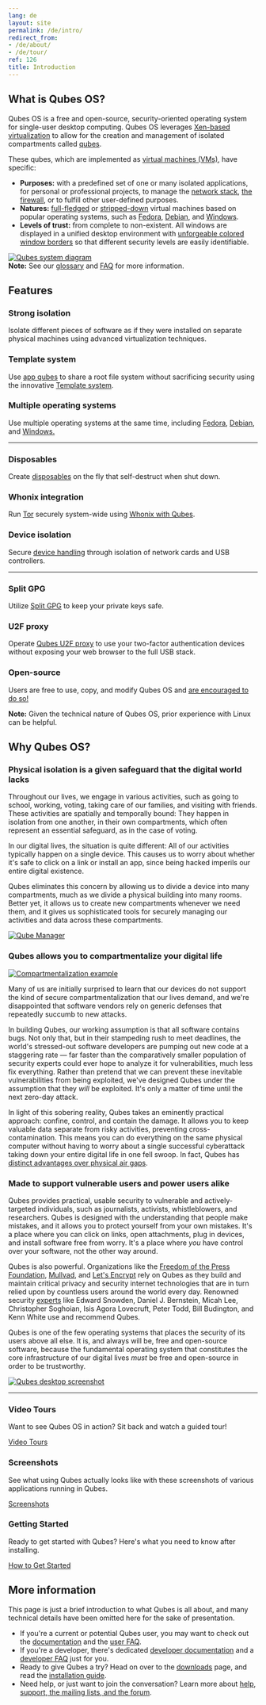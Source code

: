 ```yaml
---
lang: de
layout: site
permalink: /de/intro/
redirect_from:
- /de/about/
- /de/tour/
ref: 126
title: Introduction
---
```


<div>
<h2>What is Qubes OS?</h2>
<a id="what-is-qubes-os"></a>

<div class="row">
  <div class="col-lg-12 col-md-12">
    <p>Qubes OS is a free and open-source, security-oriented operating system for
      single-user desktop computing. Qubes OS leverages
      <a href="https://wiki.xen.org/wiki/Xen_Project_Software_Overview">
      Xen-based virtualization</a> to allow for the creation and management of
      isolated compartments called <a href="/doc/glossary#qube">qubes</a>.</p>
  </div>
</div>

<div class="row">
  <div class="col-lg-3 col-md-3 text-left">
    <p>These qubes, which are implemented as <a href="/doc/glossary#vm">virtual
      machines (VMs)</a>, have specific:</p>
<ul>
<li class="more-bottom">
<b>Purposes:</b> with a predefined set of one or many isolated
          applications, for personal or professional projects, to manage the
          <a href="/de/doc/networking/">network stack</a>,
          <a href="/de/doc/firewall/">the firewall</a>, or to fulfill other
          user-defined purposes.</li>
        <li class="more-bottom">
<b>Natures:</b> <a href="/de/doc/standalone-and-hvm/">full-fledged</a> or
          <a href="/de/doc/how-to-get-started/">
          stripped-down</a> virtual machines based on popular operating systems,
          such as <a href="/de/doc/templates/fedora/">Fedora</a>,
          <a href="/de/doc/templates/debian/">Debian</a>, and
          <a href="/de/doc/windows/">Windows</a>.</li>
        <li class="more-bottom">
<b>Levels of trust:</b> from complete to non-existent. All windows are
          displayed in a unified desktop environment with
          <a href="/de/doc/how-to-get-started/">unforgeable colored window borders</a> so
          that different security levels are easily identifiable.</li>
      </ul>
</div>
  <div class="col-lg-9 col-md-9"><a href="/attachment/site/qubes-trust-level-architecture.png">
      <img src="/attachment/site/qubes-trust-level-architecture.png" class="center-block more-bottom" alt="Qubes system diagram"></a></div>
</div>

<div class="alert alert-info more-bottom" role="alert">
<i class="fa fa-info-circle"></i>
  <b>Note:</b> See our <a href="/de/doc/glossary/">glossary</a> and
  <a href="/de/faq/">FAQ</a> for more information.</div>

<h2 class="more-bottom">Features</h2>

<div class="row">
  <div class="col-lg-4 col-md-4 col-xs-12">
    <h3>Strong isolation</h3>
    <p>Isolate different pieces of software as if they were installed on separate
      physical machines using advanced virtualization techniques.</p>
  </div>
  <div class="col-lg-4 col-md-4 col-xs-12">
    <h3>Template system</h3>
    <p>Use <a href="/doc/glossary/#app-qube">app qubes</a> to
      share a root file system without sacrificing security using the innovative
      <a href="/de/doc/templates/">Template system</a>.</p>
  </div>
  <div class="col-lg-4 col-md-4 col-xs-12">
    <h3>Multiple operating systems</h3>
    <p>Use multiple operating systems at the same time, including
      <a href="/de/doc/templates/fedora/">Fedora</a>,
      <a href="/de/doc/templates/debian/">Debian</a>, and
      <a href="/de/doc/windows/">Windows.</a></p>
  </div>
</div>

<hr>
<div class="row">
  <div class="col-lg-4 col-md-4 col-xs-12">
    <h3>Disposables</h3>
    <p>Create <a href="/de/doc/how-to-use-disposables/">disposables</a> on the fly that
      self-destruct when shut down.</p>
  </div>
  <div class="col-lg-4 col-md-4 col-xs-12">
    <h3>Whonix integration</h3>
    <p>Run <a href="https://www.torproject.org/">Tor</a> securely system-wide
      using <a href="/de/doc/whonix/">Whonix with Qubes</a>.</p>
  </div>
  <div class="col-lg-4 col-md-4 col-xs-12">
    <h3>Device isolation</h3>
    <p>Secure <a href="/de/doc/device-handling/">device handling</a> through
      isolation of network cards and USB controllers.</p>
  </div>
</div>

<hr>
<div class="row">
  <div class="col-lg-4 col-md-4 col-xs-12">
    <h3>Split GPG</h3>
    <p>Utilize <a href="/doc/split-gpg/">Split GPG</a> to keep your private keys
      safe.</p>
  </div>
  <div class="col-lg-4 col-md-4 col-xs-12">
    <h3>U2F proxy</h3>
    <p>Operate <a href="/de/doc/u2f-proxy/">Qubes U2F proxy</a> to use your
      two-factor authentication devices without exposing your web browser to the
      full USB stack.</p>
  </div>
  <div class="col-lg-4 col-md-4 col-xs-12">
    <h3>Open-source</h3>
    <p>Users are free to use, copy, and modify Qubes OS and
      <a href="/de/doc/contributing/">are encouraged to do so!</a></p>
  </div>
</div>

<div class="alert alert-info more-bottom" role="alert">
<i class="fa fa-info-circle"></i>
  <b>Note:</b> Given the technical nature of Qubes OS, prior experience with
  Linux can be helpful.</div>


<h2 class="more-bottom">Why Qubes OS?</h2>
<a id="why-qubes-os"></a>

<h3>Physical isolation is a given safeguard that the digital world lacks</h3>

<div class="row">
  <div class="col-lg-6 col-md-6 text-left">
    <p>Throughout our lives, we engage in various activities, such as going to
      school, working, voting, taking care of our families, and visiting with
      friends. These activities are spatially and temporally bound: They happen
      in isolation from one another, in their own compartments, which often
      represent an essential safeguard, as in the case of voting.</p>
    <p>In our digital lives, the situation is quite different: All of our
      activities typically happen on a single device. This causes us to worry
      about whether it's safe to click on a link or install an app, since being
      hacked imperils our entire digital existence.</p>
    <p>Qubes eliminates this concern by allowing us to divide a device into many
      compartments, much as we divide a physical building into many rooms.
      Better yet, it allows us to create new compartments whenever we need them,
      and it gives us sophisticated tools for securely managing our activities
      and data across these compartments.</p>
  </div>
  <div class="col-lg-6 col-md-6"><a href="/attachment/doc/r4.0-qubes-manager.png">
      <img src="/attachment/doc/r4.0-qubes-manager.png" class="center-block more-bottom" alt="Qube Manager"></a></div>
</div>

<h3>Qubes allows you to compartmentalize your digital life</h3>

<div class="row">
  <div class="col-lg-6 col-md-6"><a href="/attachment/site/qubes-partition-data-flows.jpg">
      <img src="/attachment/site/qubes-partition-data-flows.jpg" class="center-block more-bottom" alt="Compartmentalization example"></a></div>
  <div class="col-lg-6 col-md-6 text-left center-block">
    <p>Many of us are initially surprised to learn that our devices do not
      support the kind of secure compartmentalization that our lives demand, and
      we're disappointed that software vendors rely on generic defenses that
      repeatedly succumb to new attacks.</p>
    <p>In building Qubes, our working assumption is that all software contains
      bugs. Not only that, but in their stampeding rush to meet deadlines, the
      world's stressed-out software developers are pumping out new code at a
      staggering rate &mdash; far faster than the comparatively smaller
      population of security experts could ever hope to analyze it for
      vulnerabilities, much less fix everything. Rather than pretend that we can
      prevent these inevitable vulnerabilities from being exploited, we've
      designed Qubes under the assumption that they <em>will</em> be exploited.
      It's only a matter of time until the next zero-day attack.</p>
    <p>In light of this sobering reality, Qubes takes an eminently practical
      approach: confine, control, and contain the damage. It allows you to keep
      valuable data separate from risky activities, preventing
      cross-contamination. This means you can do everything on the same
      physical computer without having to worry about a single successful
      cyberattack taking down your entire digital life in one fell swoop. In
      fact, Qubes has
      <a href="https://invisiblethingslab.com/resources/2014/Software_compartmentalization_vs_physical_separation.pdf">
      distinct advantages over physical air gaps</a>.</p>
  </div>
</div>

<h3>Made to support vulnerable users and power users alike</h3>

<div class="row">
  <div class="col-lg-6 col-md-6 text-left">
    <p>Qubes provides practical, usable security to vulnerable and
      actively-targeted individuals, such as journalists, activists,
      whistleblowers, and researchers. Qubes is designed with the understanding
      that people make mistakes, and it allows you to protect yourself from your
      own mistakes. It's a place where you can click on links, open attachments,
      plug in devices, and install software free from worry. It's a place where
      <em>you</em> have control over your software, not the other way around.</p>
    <p>Qubes is also powerful. Organizations like the
      <a href="/partners/#freedom-of-the-press-foundation">Freedom of the Press
      Foundation</a>, <a href="/partners/#mullvad">Mullvad</a>, and
      <a href="https://twitter.com/letsencrypt/status/1239934557710737410">Let's
      Encrypt</a> rely on Qubes as they build and maintain critical privacy and
      security internet technologies that are in turn relied upon by countless
      users around the world every day. Renowned security
      <a href="/de/experts/">experts</a> like Edward Snowden, Daniel J. Bernstein,
      Micah Lee, Christopher Soghoian, Isis Agora Lovecruft, Peter Todd, Bill
      Budington, and Kenn White use and recommend Qubes.</p>
    <p>Qubes is one of the few operating systems that places the security of
      its users above all else. It is, and always will be, free and open-source
      software, because the fundamental operating system that constitutes the
      core infrastructure of our digital lives <em>must</em> be free and
      open-source in order to be trustworthy.</p>
  </div>
  <div class="col-lg-6 col-md-6"><a href="/attachment/doc/r4.0-snapshot12.png">
      <img src="/attachment/doc/r4.0-snapshot12.png" class="center-block more-bottom" alt="Qubes desktop screenshot"></a></div>
</div>

<hr class="add-top more-bottom">
<div class="row more-bottom">
  <div class="col-lg-4 col-md-4 col-xs-12">
    <h3>Video Tours</h3>
    <p>Want to see Qubes OS in action? Sit back and watch a guided tour!</p>
    <a href="/de/video-tours/" class="btn btn-primary more-bottom">
      <i class="fa fa-play-circle"></i> Video Tours
    </a>
  </div>
  <div class="col-lg-4 col-md-4 col-xs-12">
    <h3>Screenshots</h3>
    <p>See what using Qubes actually looks like with these screenshots of various
      applications running in Qubes.</p>
    <a href="/de/screenshots/" class="btn btn-primary more-bottom">
      <i class="fa fa-picture-o"></i> Screenshots
    </a>
  </div>
  <div class="col-lg-4 col-md-4 col-xs-12">
    <h3>Getting Started</h3>
    <p>Ready to get started with Qubes? Here's what you need to know after
      installing.</p>
    <a href="/de/doc/how-to-get-started/" class="btn btn-primary more-bottom">
      <i class="fa fa-cubes"></i> How to Get Started
    </a>
  </div>
</div>

<h2>More information</h2>

<p>This page is just a brief introduction to what Qubes is all about, and many
  technical details have been omitted here for the sake of presentation.</p>
<ul>
<li>If you're a current or potential Qubes user, you may want to check out the
      <a href="/de/doc/">documentation</a> and the
      <a href="/faq/#users">user FAQ</a>.</li>
    <li>If you're a developer, there's dedicated
      <a href="/doc/#developer-documentation">developer documentation</a> and a
      <a href="/faq/#developers">developer FAQ</a> just for you.</li>
    <li>Ready to give Qubes a try? Head on over to the
      <a href="/de/downloads/">downloads</a> page, and read the
      <a href="/doc/installation-guide">installation guide</a>.</li>
    <li>Need help, or just want to join the conversation? Learn more about
      <a href="/de/support/">help, support, the mailing lists, and the forum</a>.</li>
  </ul>
</div>
